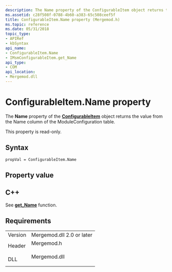 ```yaml
---
description: The Name property of the ConfigurableItem object returns the value from the Name column of the ModuleConfiguration table.
ms.assetid: c28f508f-0788-4b60-a383-65c508ceef5f
title: ConfigurableItem.Name property (Mergemod.h)
ms.topic: reference
ms.date: 05/31/2018
topic_type: 
- APIRef
- kbSyntax
api_name: 
- ConfigurableItem.Name
- IMsmConfigurableItem.get_Name
api_type: 
- COM
api_location: 
- Mergemod.dll
---
```


# ConfigurableItem.Name property

The **Name** property of the [**ConfigurableItem**](configurableitem-object.md) object returns the value from the Name column of the ModuleConfiguration table.

This property is read-only.

## Syntax


```JScript
propVal = ConfigurableItem.Name
```



## Property value

## C++

See [**get\_Name**](/windows/desktop/api/Mergemod/nf-mergemod-imsmconfigurableitem-get_name) function.

## Requirements



|                    |                                                                                         |
|--------------------|-----------------------------------------------------------------------------------------|
| Version<br/> | Mergemod.dll 2.0 or later<br/>                                                    |
| Header<br/>  | <dl> <dt>Mergemod.h</dt> </dl>   |
| DLL<br/>     | <dl> <dt>Mergemod.dll</dt> </dl> |



 

 




